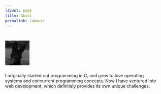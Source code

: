 ```yaml
---
layout: page
title: About
permalink: /about/
---
```


# 	![alt text](/favicon.png)

I originally started out programming in C, and grew to love operating systems
and concurrent programming concepts. Now I have ventured into web development, which
definitely provides its own unique challenges.
